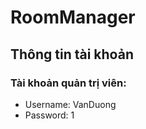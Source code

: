 # RoomManager

## Thông tin tài khoản
### Tài khoản quản trị viên: 
  - Username: VanDuong
  - Password: 1
